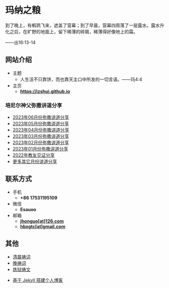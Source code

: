 # 玛纳之粮

到了晚上，有鹌鹑飞来，遮盖了营幕；到了早晨，营幕四周落了一层露水。露水升化之后，在旷野的地面上，留下稀薄的碎屑，稀薄得好像地上的霜。

——出16:13-14

<!-- .slide -->

## 网站介绍

- 主题
  - 人生活不只靠饼，而也靠天主口中所发的一切言语。——玛4:4
- 主页
  - **<https://izshui.github.io>**

<!-- .slide -->

### 培尼尔神父弥撒讲道分享

- [2023年06月份弥撒讲道分享](https://izshui.github.io/2023.06/2123/06/01/培尼尔神父23年06月份弥撒讲道分享/)
- [2023年05月份弥撒讲道分享](https://izshui.github.io/2023.05/2123/05/01/%E5%9F%B9%E5%B0%BC%E5%B0%94%E7%A5%9E%E7%88%B623%E5%B9%B405%E6%9C%88%E4%BB%BD%E5%BC%A5%E6%92%92%E8%AE%B2%E9%81%93%E5%88%86%E4%BA%AB/)
- [2023年04月份弥撒讲道分享](https://izshui.github.io/2023.04/2123/04/01/%E5%9F%B9%E5%B0%BC%E5%B0%94%E7%A5%9E%E7%88%B623%E5%B9%B404%E6%9C%88%E4%BB%BD%E5%BC%A5%E6%92%92%E8%AE%B2%E9%81%93%E5%88%86%E4%BA%AB/)
- [2023年03月份弥撒讲道分享](https://izshui.github.io/2023.03/2123/03/01/%E5%9F%B9%E5%B0%BC%E5%B0%94%E7%A5%9E%E7%88%B623%E5%B9%B403%E6%9C%88%E4%BB%BD%E5%BC%A5%E6%92%92%E8%AE%B2%E9%81%93%E5%88%86%E4%BA%AB/)
- [2023年02月份弥撒讲道分享](https://izshui.github.io/2023.02/2123/02/01/%E5%9F%B9%E5%B0%BC%E5%B0%94%E7%A5%9E%E7%88%B623%E5%B9%B402%E6%9C%88%E4%BB%BD%E5%BC%A5%E6%92%92%E8%AE%B2%E9%81%93%E5%88%86%E4%BA%AB/)
- [2023年01月份弥撒讲道分享](https://izshui.github.io/2023.01/2123/01/01/%E5%9F%B9%E5%B0%BC%E5%B0%94%E7%A5%9E%E7%88%B623%E5%B9%B401%E6%9C%88%E4%BB%BD%E5%BC%A5%E6%92%92%E8%AE%B2%E9%81%93%E5%88%86%E4%BA%AB/)
- [2022年教友见证分享](https://izshui.github.io/jianzheng2022/2122/12/01/2022%E5%B9%B4%E6%95%99%E5%8F%8B%E8%A7%81%E8%AF%81%E5%88%86%E4%BA%AB/)
- [更多其它月份讲道分享](https://izshui.github.io/2121/12/01/%E5%9F%B9%E5%B0%BC%E5%B0%94%E7%A5%9E%E7%88%B6%E5%BC%A5%E6%92%92%E8%AE%B2%E9%81%93%E5%88%86%E4%BA%AB/)

<!-- .slide vertical=true -->

## 联系方式

- 手机
  - **+86 17531195109**
- 微信
  - **Esauoo**
- 邮箱
  - **[jhonguo[at]126.com](mailto:jhonguo@126.com)**
  - **[hbxgtc[at]gmail.com](mailto:hbxgtc@gmail.com)**

<!-- .slide -->

## 其他

- [清晨祷词](https://izshui.github.io/2021/11/19/%E6%B8%85%E6%99%A8%E7%A5%B7%E8%AF%8D/)
- [晚祷词](https://izshui.github.io/2021/11/19/%E6%99%9A%E7%A5%B7%E8%AF%8D/)
- [炼狱祷文](https://izshui.github.io/2021/11/19/%E7%82%BC%E7%8B%B1%E7%A5%B7%E6%96%87/)

<!-- .slide vertical=true -->

- [基于 Jekyll 搭建个人博客](https://izshui.github.io/2020/07/07/%E5%9F%BA%E4%BA%8EJekyll%E6%90%AD%E5%BB%BA%E4%B8%AA%E4%BA%BA%E5%8D%9A%E5%AE%A2/)
